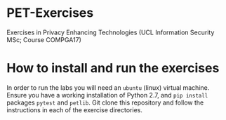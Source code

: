 # PET-Exercises
Exercises in Privacy Enhancing Technologies (UCL Information Security MSc; Course COMPGA17)

# How to install and run the exercises
In order to run the labs you will need an `ubuntu` (linux) virtual machine. Ensure you have a working installation of Python 2.7, and `pip install` packages `pytest` and `petlib`. Git clone this repository and follow the instructions in each of the exercise directories.
